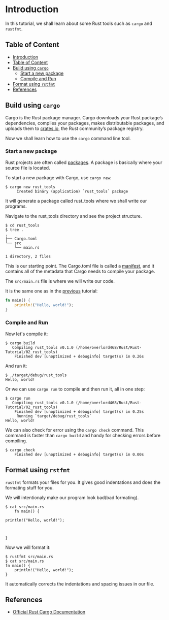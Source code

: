 # Introduction

In this tutorial, we shall learn about some Rust tools such as `cargo` and `rustfmt`.

## Table of Content

-   [Introduction](#introduction)
-   [Table of Content](#table-of-content)
-   [Build using `cargo`](#build-using-cargo)
    -   [Start a new package](#start-a-new-package)
    -   [Compile and Run](#compile-and-run)
-   [Format using `rstfmt`](#format-using-rstfmt)
-   [References](#references)

## Build using `cargo`

Cargo is the Rust package manager. Cargo downloads your Rust package’s dependencies, compiles your packages, makes distributable packages, and uploads them to [crates.io](https://crates.io/), the Rust community’s package registry.

Now we shall learn how to use the `cargo` command line tool.

### Start a new package

Rust projects are often called [packages](https://doc.rust-lang.org/cargo/appendix/glossary.html#package). A package is basically where your source file is located.

To start a new package with Cargo, use `cargo new`:

```console
$ cargo new rust_tools
     Created binary (application) `rust_tools` package
```

It will generate a package called rust_tools where we shall write our programs.

Navigate to the rust_tools directory and see the project structure.

```console
$ cd rust_tools
$ tree .
.
├── Cargo.toml
└── src
    └── main.rs

1 directory, 2 files
```

This is our starting point. The Cargo.toml file is called a [manifest](https://doc.rust-lang.org/cargo/appendix/glossary.html#manifest), and it contains all of the metadata that Cargo needs to compile your package.

The `src/main.rs` file is where we will write our code.

It is the same one as in the [previous](https://github.com/A-raj468/Rust-Tutorial/blob/main/01_introduction/src/main.rs) tutorial:

```rust
fn main() {
    println!("Hello, world!");
}
```

### Compile and Run

Now let's compile it:

```console
$ cargo build
   Compiling rust_tools v0.1.0 (/home/overlord468/Rust/Rust-Tutorial/02_rust_tools)
    Finished dev [unoptimized + debuginfo] target(s) in 0.26s
```

And run it:

```console
$ ./target/debug/rust_tools
Hello, world!
```

Or we can use `cargo run` to compile and then run it, all in one step:

```console
$ cargo run
   Compiling rust_tools v0.1.0 (/home/overlord468/Rust/Rust-Tutorial/02_rust_tools)
    Finished dev [unoptimized + debuginfo] target(s) in 0.25s
     Running `target/debug/rust_tools`
Hello, world!
```

We can also check for error using the `cargo check` command. This command is faster than `cargo build` and handy for checking errors before compiling.

```console
$ cargo check
    Finished dev [unoptimized + debuginfo] target(s) in 0.00s
```

## Format using `rstfmt`

`rustfmt` formats your files for you. It gives good indentations and does the formating stuff for you.

We will intentionaly make our program look bad(bad formating).

```console
$ cat src/main.rs
    fn main() {

println!("Hello, world!");



}
```

Now we will format it:

```console
$ rustfmt src/main.rs
$ cat src/main.rs
fn main() {
    println!("Hello, world!");
}
```

It automatically corrects the indentations and spacing issues in our file.

## References

-   [Official Rust Cargo Documentation](https://doc.rust-lang.org/cargo/index.html)
